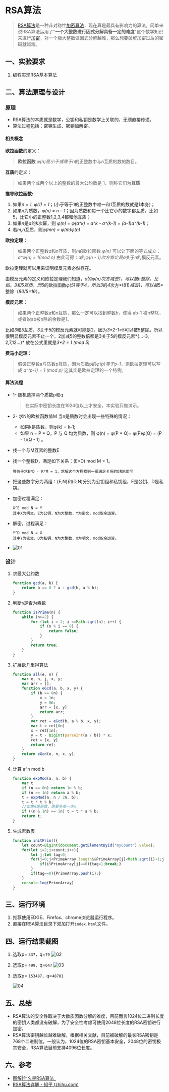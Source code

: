 # RSA算法

> [RSA算法](https://baike.baidu.com/item/RSA算法/263310?fr=aladdin)是一种非对称性[加密算法](https://so.csdn.net/so/search?q=加密算法&spm=1001.2101.3001.7020)，现在算是最具有影响力的算法，简单来说RSA算法运用了"**一个大整数进行因式分解具备一定的难度**"这个数学知识来进行[加密](https://so.csdn.net/so/search?q=加密&spm=1001.2101.3001.7020)，对一个极大整数做因式分解越难，那么想要破解加密过后的密码就越难。



## 一、实验要求

1. 编程实现RSA基本算法 



## 二、算法原理与设计

### 原理

+ RSA算法的本质就是数学，公钥和私钥是数学上关联的，无须直接传递。
+ 算法过程包括：密钥生成、密钥加解密。

#### 相关概念

**欧拉函数**的定义：

> **欧拉函数** *φ(n)*是小于或等于*n*的正整数中与*n*互质的数的数目。

**互质**的定义：

> 如果两个或两个以上的整数的最大公约数是 1，则称它们为**互质**

**推导欧拉函数:**

1. 如果*n = 1*, *φ(1) = 1*；(小于等于1的正整数中唯一和1互质的数就是1本身)；
2. 如果*n*为质数，*φ(n) = n - 1*；因为质数和每一个比它小的数字都互质。比如5，比它小的正整数1,2,3,4都和他互质；
3. 如果*n*是*a*的*k*次幂，则 *φ(n) = φ(a^k) = a^k - a^(k-1) = (a-1)a^(k-1)*；
4. 若*m*,*n*互质，则*φ(mn) = φ(m)φ(n)*

**欧拉定理：**

> 如果两个正整数*a*和*n*互质，则*n*的欧拉函数 *φ(n)* 可以让下面的等式成立：
> *a^φ(n) = 1(mod n)*
> 由此可得：*a*的*φ(n - 1)*次方肯定是*a*关于*n*的模反元素。

欧拉定理就可以用来证明模反元素必然存在。

由模反元素的定义和欧拉定理我们知道，*a*的*φ(n)*次方减去1，可以被n整除。比如，3和5互质，而*5*的欧拉函数*φ(5)*等于4，所以*3*的*4*次方*(81)*减去1，可以被*5*整除（*80/5=16*）。

**模反元素：**

> 如果两个正整数a和n互质，那么一定可以找到整数*b*，使得 ab-1 被n整除，或者说ab被n除的余数是1。

比如*3*和*5*互质，*3*关于*5*的模反元素就可能是2，因为*3\*2-1=5*可以被5整除。所以很明显模反元素不止一个，2加减5的整数倍都是3关于5的模反元素*{...-3, 2,7,12…}* 放在公式里就是*3\*2 = 1 (mod 5)*

**费马小定理：**

> 假设正整数a与质数p互质，因为质数p的*φ(p)*等于*p-1*，则欧拉定理可以写成
> *a^(p-1) = 1 (mod p)*
> 这其实是欧拉定理的一个特例。



#### 算法流程

+ 1- 随机选择两个质数p和q

  > 在实际中密钥长度在1024位以上才安全，本实验只做演示。

+ 2- 求N的欧拉函数值M
  当n是质数时会出现一些特殊的情况：

  + 如果k是质数，则φ(k) = k-1;
  + 如果 n = P * Q，P 与 Q 均为质数，则 φ(n) = φ(P * Q)= φ(P)φ(Q) = (P - 1)(Q - 1) 。

+ 找一个与M互素的整数E

+ 找一个整数D，满足如下关系：(E*D) mod M = 1。

  ```
  等价于求E*D - K*M = 1，求解这个方程找到一组满足关系的D和K即可
  ```

+ 把这些数字分为两组：(E,N)和(D,N)分别为公钥组和私钥组，E是公钥、D是私钥。

+ 加密过程满足：

  ```
  X^E mod N = Y
  其中X为明文，E为公钥，N为大整数，Y为密文，mod取余运算。
  ```

+ 解密，过程满足：

  ```
  Y^D mod N = X
  其中Y为密文，D为私钥，N为大整数，X为明文，mod取余运算。
  ```

+ ![01](/images/01.jpg)





### 设计

1. 求最大公约数

   ```js
   function gcd(a, b) {
       return b == 0 ? a : gcd(b, a % b);
   }
   ```

   

2. 判断`n`是否为素数

   ```js
   function isPrime(n) {
       while (n>=2) {
           for (let i = 2; i <=Math.sqrt(n); i++) {
               if (n % i == 0) {
                   return false;
               }
           }
           return true;
       }
   }
   ```

   

3. 扩展欧几里得算法

   ```js
   function all(e, n) {
       var e, n, j, x, y;
       var arr = [];
       function eGcd(a, b, x, y) {
           if (b == 0n) {
               x = 1n;
               y = 0n;
               arr = [x, y]
               return arr;
           }
           var ret = eGcd(b, a % b, x, y);
           var t = ret[0n]
           x = ret[1n];
           y = t - BigInt(parseInt(a / b)) * x;
           ret = [x, y]
           return ret;
       }
       return eGcd(e, n, x, y);
   }
   ```

   

4. 计算 a^n mod b

   ```js
   function expMod(a, n, b) {
       var t
       if (n == 0n) return 1n % b;
       if (n == 1n) return a % b;
       t = expMod(a, n / 2n, b);
       t = t * t % b;
       //如果n是奇数，需要多乘一次a
       if ((n & 1n) == 1n) t = t * a % b;
       return t;
   }
   ```

   

5. 生成素数表

   ```js
   function initPrim(){
       let count=BigInt(document.getElementById("myCount").value);
       for(let i=2;i<count;i++){
           let j;let tag=0;
           for(j=0;j<PrimeArray.length&&PrimeArray[j]<Math.sqrt(i)+1;j++){
               if(i%PrimeArray[j]==0){tag=1;break;}
           }
           if(tag==0){PrimeArray.push(i);}
       }
       console.log(PrimeArray)
   }
   ```

   

## 三、运行环境

1. 推荐使用EDGE、Firefox、chrome浏览器运行程序。
2. 直接在RSA算法目录下双加打开`index.html`文件。



## 四、运行结果截图

1. 选取p= `337`，q=`79`
   ![02](/images/02.jpg)

2. 选取p= `499`，q=`647`
   ![03](/images/03.jpg)

3. 选取p= `153487`，q=`48781`

   ![04](/images/04.jpg)





## 五、总结

+ RSA算法的安全性取决于大数质因数分解的难度，目前而言1024位二进制长度的密钥人类都没有破解，为了安全性考虑可使用2048位长度的RSA密钥进行加密。
+ RSA算法密钥越长越难破解，根据相关文献，目前被破解的最长RSA密钥是768个二进制位。一般认为，1024位的RSA密钥基本安全，2048位的密钥极其安全，RSA算法目前支持4096位长度。



## 六、参考

+ [图解|什么是RSA算法_](https://blog.51cto.com/csnd/5749133)
+ [RSA算法详解 - 知乎 (zhihu.com)](https://zhuanlan.zhihu.com/p/33580225)